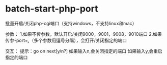 # batch-start-php-port
批量开启/关闭php-cgi端口（支持windows，不支持linux和mac）

参数：
1.如果不传参数，默认开启/关闭9000，9001，9008，9010端口
2.如果传参-port=***,***（多个参数用逗号分隔），会打开/关闭指定的端口

交互：
提示：go on next[y/n?]
如果输入n,会关闭指定的端口
如果输入y,会重启指定的端口

